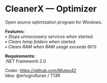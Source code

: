 # CleanerX — Optimizer
Open source optimization program for Windows.

**Features:**<br />
**•** *Stops unnecessary services when started.*<br />
**•** *Clears temp folders when started.*<br />
**•** *Clears RAM when RAM usage exceeds 60%*<br />

**Requirements:**<br />
.NET Framework 2.0

Coder: https://github.com/Muteo42<br />
Idea: @ertugrulturan / T13R
